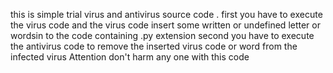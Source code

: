 this is simple trial  virus  and antivirus source code .
first you have to execute the virus code and the virus code insert some written or undefined letter or wordsin to the code containing .py extension 
second you have to execute the antivirus code to remove the inserted virus code or word from the infected virus
Attention
don't harm any one with this code
